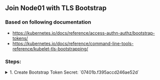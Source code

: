 ## Join Node01 with TLS Bootstrap


### Based on following documentation
- https://kubernetes.io/docs/reference/access-authn-authz/bootstrap-tokens/
- https://kubernetes.io/docs/reference/command-line-tools-reference/kubelet-tls-bootstrapping/


### Steps:

<details><summary>1. Create Bootstrap Token Secret: `07401b.f395accd246ae52d`</summary><p>

```
cat <<EOF | kubectl apply -f -
apiVersion: v1
kind: Secret
metadata:
  # Name MUST be of form "bootstrap-token-<token id>"
  name: bootstrap-token-07401b
  namespace: kube-system

# Type MUST be 'bootstrap.kubernetes.io/token'
type: bootstrap.kubernetes.io/token
stringData:
  # Human readable description. Optional.
  description: "The default bootstrap token generated by 'kubeadm init'."

  # Token ID and secret. Required.
  token-id: 07401b
  token-secret: f395accd246ae52d

  # Expiration. Optional.
  expiration: 2020-10-10T03:22:11Z

  # Allowed usages.
  usage-bootstrap-authentication: "true"
  usage-bootstrap-signing: "true"

  # Extra groups to authenticate the token as. Must start with "system:bootstrappers:"
  auth-extra-groups: system:bootstrappers:worker,system:bootstrappers:ingress
EOF
```{{execute master}}
</p></details>

<details><summary>2. Create Signing ConfigMap in `kube-public` namespace</summary><p>

```
cat <<EOF | kubectl apply -f -
apiVersion: v1
kind: ConfigMap
metadata:
  name: cluster-info
  namespace: kube-public
data:
  jws-kubeconfig-07401b: eyJhbGciOiJIUzI1NiIsImtpZCI6IjA3NDAxYiJ9..tYEfbo6zDNo40MQE07aZcQX2m3EB2rO3NuXtxVMYm9U
  kubeconfig: |
    apiVersion: v1
    clusters:
    - cluster:
        certificate-authority-data: $(kubectl config view --raw -o jsonpath='{.clusters[0].cluster.certificate-authority-data}')
        server: $(kubectl config view -o jsonpath='{.clusters[0].cluster.server}')
      name: ""
    contexts: []
    current-context: ""
    kind: Config
    preferences: {}
    users: []
EOF
```{{execute master}}
</p></details>


<details><summary>3. Enable bootstrapping nodes to create CSR</summary><p>

```
cat <<EOF | kubectl apply -f -
apiVersion: rbac.authorization.k8s.io/v1
kind: ClusterRoleBinding
metadata:
  name: create-csrs-for-bootstrapping
subjects:
- kind: Group
  name: system:bootstrappers
  apiGroup: rbac.authorization.k8s.io
roleRef:
  kind: ClusterRole
  name: system:node-bootstrapper
  apiGroup: rbac.authorization.k8s.io
EOF
```{{execute master}}
</p></details>

<details><summary>4. Approve all CSRs for the group "system:bootstrappers"</summary><p>

```
cat <<EOF | kubectl apply -f -
apiVersion: rbac.authorization.k8s.io/v1
kind: ClusterRoleBinding
metadata:
  name: auto-approve-csrs-for-group
subjects:
- kind: Group
  name: system:bootstrappers
  apiGroup: rbac.authorization.k8s.io
roleRef:
  kind: ClusterRole
  name: system:certificates.k8s.io:certificatesigningrequests:nodeclient
  apiGroup: rbac.authorization.k8s.io
EOF
```{{execute master}}
</p></details>

<details><summary>5. Approve renewal CSRs for the group "system:nodes"</summary><p>

```
cat <<EOF | kubectl apply -f -
apiVersion: rbac.authorization.k8s.io/v1
kind: ClusterRoleBinding
metadata:
  name: auto-approve-renewals-for-nodes
subjects:
- kind: Group
  name: system:nodes
  apiGroup: rbac.authorization.k8s.io
roleRef:
  kind: ClusterRole
  name: system:certificates.k8s.io:certificatesigningrequests:selfnodeclient
  apiGroup: rbac.authorization.k8s.io
EOF
```{{execute master}}
</p></details>

<details><summary>6. Generate `bootstrap-kubelet.conf`</summary><p>

```
kubectl config --kubeconfig=/tmp/bootstrap-kubelet.conf \
  set-cluster bootstrap \
  --server=$(kubectl config view -o jsonpath='{.clusters[0].cluster.server}') \
  --certificate-authority=/etc/kubernetes/pki/ca.crt \
  --embed-certs=true

kubectl config --kubeconfig=/tmp/bootstrap-kubelet.conf \
  set-credentials kubelet-bootstrap \
  --token=07401b.f395accd246ae52d

kubectl config --kubeconfig=/tmp/bootstrap-kubelet.conf \
  set-context bootstrap \
  --user=kubelet-bootstrap \
  --cluster=bootstrap

kubectl config --kubeconfig=/tmp/bootstrap-kubelet.conf \
  use-context bootstrap
```{{execute master}}

And Copy it to node01:
```
scp -o StrictHostKeyChecking=no /tmp/bootstrap-kubelet.conf node01:/etc/kubernetes/bootstrap-kubelet.conf
```{{execute master}}
</p></details>



<details><summary>7. Go to node01 and start kubelet</summary><p>

```
ssh -o StrictHostKeyChecking=no node01 "systemctl start kubelet"
```{{execute master}}
</p></details>


<details><summary>8. Check that `node01` has joined the cluster</summary><p>

```
kubectl get nodes
```{{execute master}}
</p></details>

